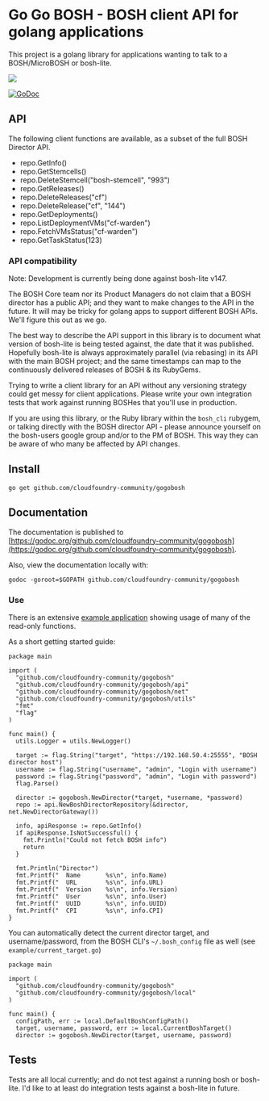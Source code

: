# Go Go BOSH - BOSH client API for golang applications

This project is a golang library for applications wanting to talk to a BOSH/MicroBOSH or bosh-lite.

<a href='http://www.babygopher.com'><img src='https://raw2.github.com/drnic/babygopher-site/gh-pages/images/babygopher-badge.png' ></a>

[![GoDoc](https://godoc.org/github.com/cloudfoundry-community/gogobosh?status.png)](https://godoc.org/github.com/cloudfoundry-community/gogobosh)

## API

The following client functions are available, as a subset of the full BOSH Director API.

* repo.GetInfo()
* repo.GetStemcells()
* repo.DeleteStemcell("bosh-stemcell", "993")
* repo.GetReleases()
* repo.DeleteReleases("cf")
* repo.DeleteRelease("cf", "144")
* repo.GetDeployments()
* repo.ListDeploymentVMs("cf-warden")
* repo.FetchVMsStatus("cf-warden")
* repo.GetTaskStatus(123)

### API compatibility

Note: Development is currently being done against bosh-lite v147.

The BOSH Core team nor its Product Managers do not claim that a BOSH director has a public API; and they want to make changes to the API in the future. It will may be tricky for golang apps to support different BOSH APIs. We'll figure this out as we go.

The best way to describe the API support in this library is to document what version of bosh-lite is being tested against, the date that it was published. Hopefully bosh-lite is always approximately parallel (via rebasing) in its API with the main BOSH project; and the same timestamps can map to the continuously delivered releases of BOSH & its RubyGems.

Trying to write a client library for an API without any versioning strategy could get messy for client applications. Please write your own integration tests that work against running BOSHes that you'll use in production.

If you are using this library, or the Ruby library within the `bosh_cli` rubygem, or talking directly with the BOSH director API - please announce yourself on the bosh-users google group and/or to the PM of BOSH. This way they can be aware of who many be affected by API changes.

## Install

```
go get github.com/cloudfoundry-community/gogobosh
````

## Documentation

The documentation is published to [https://godoc.org/github.com/cloudfoundry-community/gogobosh](https://godoc.org/github.com/cloudfoundry-community/gogobosh).

Also, view the documentation locally with:

```
godoc -goroot=$GOPATH github.com/cloudfoundry-community/gogobosh
```

### Use

There is an extensive [example application](https://github.com/cloudfoundry-community/gogobosh/blob/master/example/bosh-lite-example.go) showing usage of many of the read-only functions.

As a short getting started guide:

``` golang
package main

import (
  "github.com/cloudfoundry-community/gogobosh"
  "github.com/cloudfoundry-community/gogobosh/api"
  "github.com/cloudfoundry-community/gogobosh/net"
  "github.com/cloudfoundry-community/gogobosh/utils"
  "fmt"
  "flag"
)

func main() {
  utils.Logger = utils.NewLogger()

  target := flag.String("target", "https://192.168.50.4:25555", "BOSH director host")
  username := flag.String("username", "admin", "Login with username")
  password := flag.String("password", "admin", "Login with password")
  flag.Parse()

  director := gogobosh.NewDirector(*target, *username, *password)
  repo := api.NewBoshDirectorRepository(&director, net.NewDirectorGateway())

  info, apiResponse := repo.GetInfo()
  if apiResponse.IsNotSuccessful() {
    fmt.Println("Could not fetch BOSH info")
    return
  }

  fmt.Println("Director")
  fmt.Printf("  Name       %s\n", info.Name)
  fmt.Printf("  URL        %s\n", info.URL)
  fmt.Printf("  Version    %s\n", info.Version)
  fmt.Printf("  User       %s\n", info.User)
  fmt.Printf("  UUID       %s\n", info.UUID)
  fmt.Printf("  CPI        %s\n", info.CPI)
}
```

You can automatically detect the current director target, and username/password, from the BOSH CLI's `~/.bosh_config` file as well (see `example/current_target.go`)

```golang
package main

import (
  "github.com/cloudfoundry-community/gogobosh"
  "github.com/cloudfoundry-community/gogobosh/local"
)

func main() {
  configPath, err := local.DefaultBoshConfigPath()
  target, username, password, err := local.CurrentBoshTarget()
  director := gogobosh.NewDirector(target, username, password)
```

## Tests

Tests are all local currently; and do not test against a running bosh or bosh-lite. I'd like to at least do integration tests against a bosh-lite in future.
